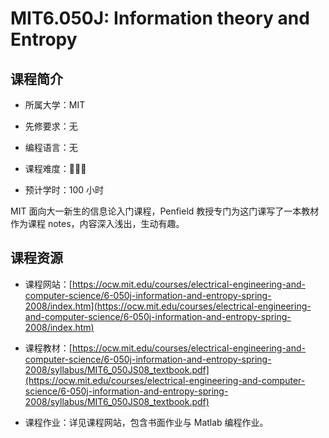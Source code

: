 <!--
 * @Descripttion: 
 * @version: 
 * @Author: ZHIHA
 * @Date: 2022-12-15 11:46:19
 * @LastEditors: ZHIHA
 * @LastEditTime: 2022-12-15 11:56:07
-->
# MIT6.050J: Information theory and Entropy

## 课程简介

- 所属大学：MIT

- 先修要求：无

- 编程语言：无

- 课程难度：🌟🌟🌟

- 预计学时：100 小时

MIT 面向大一新生的信息论入门课程，Penfield 教授专门为这门课写了一本教材作为课程 notes，内容深入浅出，生动有趣。

## 课程资源

- 课程网站：[https://ocw.mit.edu/courses/electrical-engineering-and-computer-science/6-050j-information-and-entropy-spring-2008/index.htm](https://ocw.mit.edu/courses/electrical-engineering-and-computer-science/6-050j-information-and-entropy-spring-2008/index.htm)
  
- 课程教材：[https://ocw.mit.edu/courses/electrical-engineering-and-computer-science/6-050j-information-and-entropy-spring-2008/syllabus/MIT6_050JS08_textbook.pdf](https://ocw.mit.edu/courses/electrical-engineering-and-computer-science/6-050j-information-and-entropy-spring-2008/syllabus/MIT6_050JS08_textbook.pdf)
  
- 课程作业：详见课程网站，包含书面作业与 Matlab 编程作业。